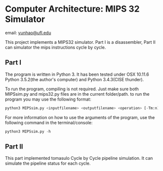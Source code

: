 # Computer Architecture: MIPS 32 Simulator

email: yunhao@ufl.edu

This project implements a MIPS32 simulator. Part I is a disassembler, Part II can simulator the mips instructions cycle by cycle.

## Part I
The program is written in Python 3. It has been tested under OSX 10.11.6 Python 3.5.2(the author's computer) and
Python 3.4.3(CISE thunder).

To run the program, compiling is not required. Just make sure both MIPSsim.py and mips32.py files are in the current folder/path. to run the program you may use the following format:
```python
python3 MIPSsim.py <inputfilename> <outputfilename> <operation> [-Tm:n]
```

For more information on how to use the arguments of the program, use the following command in the terminal/console:
```python
python3 MIPSsim.py -h
```

## Part II
This part implemented tomasulo Cycle by Cycle pipeline simulation. It can simulate the pipeline status for each cycle.
